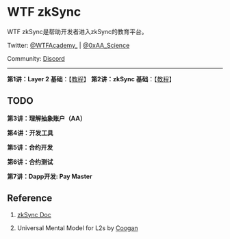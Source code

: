 # WTF zkSync

WTF zkSync是帮助开发者进入zkSync的教育平台。

Twitter: [@WTFAcademy_](https://twitter.com/WTFAcademy_) | [@0xAA_Science](https://twitter.com/0xAA_Science)

Community: [Discord](https://discord.gg/5akcruXrsk)

---

**第1讲：Layer 2 基础**：【[教程](./01_L2/readme.md)】
**第2讲：zkSync 基础**：【[教程](./02_zkSync/readme.md)】

## TODO

**第3讲：理解抽象账户（AA）**

**第4讲：开发工具**

**第5讲：合约开发**

**第6讲：合约测试**

**第7讲：Dapp开发: Pay Master**

## Reference

1. [zkSync Doc](https://docs.zksync.io)

2. Universal Mental Model for L2s by [Coogan](https://twitter.com/FmrSmrt)